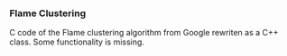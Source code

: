 <h3>Flame Clustering</h3>
C code of the Flame clustering algorithm from Google rewriten as a C++ class.
Some functionality is missing.
